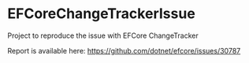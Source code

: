 # EFCoreChangeTrackerIssue
Project to reproduce the issue with EFCore ChangeTracker

Report is available here:
https://github.com/dotnet/efcore/issues/30787
